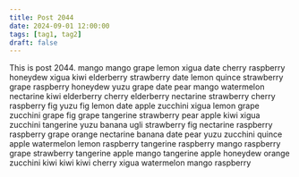 ```yaml
---
title: Post 2044
date: 2024-09-01 12:00:00
tags: [tag1, tag2]
draft: false
---
```

This is post 2044.
mango
mango
grape
lemon
xigua
date
cherry
raspberry
honeydew
xigua
kiwi
elderberry
strawberry
date
lemon
quince
strawberry
grape
raspberry
honeydew
yuzu
grape
date
pear
mango
watermelon
nectarine
kiwi
elderberry
cherry
elderberry
nectarine
strawberry
cherry
raspberry
fig
yuzu
fig
lemon
date
apple
zucchini
xigua
lemon
grape
zucchini
grape
fig
grape
tangerine
strawberry
pear
apple
kiwi
xigua
zucchini
tangerine
yuzu
banana
ugli
strawberry
fig
nectarine
raspberry
raspberry
grape
orange
nectarine
banana
date
pear
yuzu
zucchini
quince
apple
watermelon
lemon
raspberry
tangerine
raspberry
mango
raspberry
grape
strawberry
tangerine
apple
mango
tangerine
apple
honeydew
orange
zucchini
kiwi
kiwi
kiwi
cherry
xigua
watermelon
mango
raspberry

